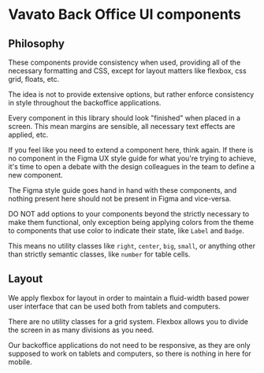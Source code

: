 # Vavato Back Office UI components

## Philosophy

These components provide consistency when used, providing all of the necessary 
formatting and CSS, except for layout matters like flexbox, css grid, floats, 
etc.

The idea is not to provide extensive options, but rather enforce consistency in
style throughout the backoffice applications.

Every component in this library should look "finished" when placed in a screen.
This mean margins are sensible, all necessary text effects are applied, etc.

If you feel like you need to extend a component here, think again. If there
is no component in the Figma UX style guide for what you're trying to achieve,
it's time to open a debate with the design colleagues in the team to define
a new component.

The Figma style guide goes hand in hand with these components, and nothing
present here should not be present in Figma and vice-versa.

DO NOT add options to your components beyond the strictly necessary to make
them functional, only exception being applying colors from the theme to
components that use color to indicate their state, like `Label` and `Badge`.

This means no utility classes like `right`, `center`, `big`, `small`, or
anything other than strictly semantic classes, like `number` for table cells.

## Layout

We apply flexbox for layout in order to maintain a fluid-width based power 
user interface that can be used both from tablets and computers. 

There are no utility classes for a grid system. Flexbox allows you to divide
the screen in as many divisions as you need. 

Our backoffice applications do not need to be responsive, as they are only
supposed to work on tablets and computers, so there is nothing in here
for mobile.



